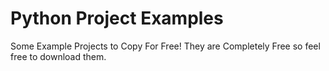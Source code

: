 # Python Project Examples

Some Example Projects to Copy For Free!
They are Completely Free so feel free to download them.

